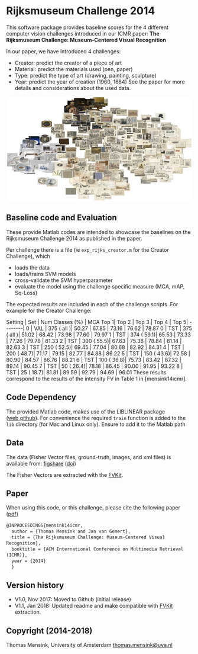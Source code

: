 # Rijksmuseum Challenge 2014
This software package provides baseline scores for the 4 different computer vision challenges introduced in our ICMR paper: **The Rijksmuseum Challenge: Museum-Centered Visual Recognition**

In our paper, we have introduced 4 challenges:
  - Creator: predict the creator of a piece of art
  - Material: predict the materials used (pen, paper)
  - Type: predict the type of art (drawing, painting, sculpture)
  - Year: predict the year of creation (1960, 1684)
See the paper for more details and considerations about the used data.

![t-SNE plot of RMC14](https://github.com/tmensink/rijkschallenge/blob/master/img/dataviz.jpg)


## Baseline code and Evaluation
These provide Matlab codes are intended to showcase the baselines on the Rijksmuseum Challenge 2014 as published in the paper.

Per challenge there is a file (ie `exp_rijks_creator.m` for the Creator Challenge), which
  - loads the data
  - loads/trains SVM models
  - cross-validate the SVM hyperparameter
  - evaluate the model using the challenge specific measure (MCA, mAP, Sq-Loss)

The expected results are included in each of the challenge scripts. For example for the Creator Challenge:

Setting | Set | Num Classes (%) | MCA Top 1| Top 2 | Top 3 | Top 4 | Top 5|
--------|
0 | VAL | 375 ( all )| 50.27 |  67.85  | 73.16 |  76.62 | 78.87
0 | TST | 375 ( all )| 51.02 |  68.42  | 73.98 |  77.60 | 79.97
1 | TST | 374 ( 59.1)| 65.53 |  73.33  | 77.26 |  79.78 | 81.33
2 | TST | 300 ( 55.5)| 67.63 |  75.38  | 78.84 |  81.14 | 82.63
3 | TST | 250 ( 52.5)| 69.45 |  77.04  | 80.68 |  82.92 | 84.31
4 | TST | 200 ( 48.7)| 71.17 |  79.15  | 82.77 |  84.88 | 86.22
5 | TST | 150 ( 43.6)| 72.58 |  80.90  | 84.57 |  86.76 | 88.21
6 | TST | 100 ( 36.8)| 75.73 |  83.42  | 87.32 |  89.14 | 90.45
7 | TST |  50 ( 26.4)| 78.18 |  86.45  | 90.00 |  91.95 | 93.22
8 | TST |  25 ( 18.7)| 81.81 |  89.59  | 92.79 |  94.69 | 96.01
These results correspond to the results of the intensity FV in Table 1 in [mensink14icmr].

## Code Dependency
The provided Matlab code, makes use of the LIBLINEAR package ([web](https://www.csie.ntu.edu.tw/~cjlin/liblinear/),[github](https://github.com/cjlin1/liblinear)).
For convenience the required `train` function is added to the `lib` directory (for Mac and Linux only). Ensure to add it to the Matlab path

## Data
The data (Fisher Vector files, ground-truth, images, and xml files) is available from: [figshare](https://figshare.com/articles/Rijksmuseum_Challenge_2014/5660617) ([doi](https://doi.org/10.21942/uva.5660617))

The Fisher Vectors are extracted with the  [FVKit](https://github.com/tmensink/fvkit).

## Paper
When using this code, or this challenge, please cite the following paper ([pdf](https://staff.fnwi.uva.nl/t.e.j.mensink/publications/mensink14icmr.pdf))

    @INPROCEEDINGS{mensink14icmr,
      author = {Thomas Mensink and Jan van Gemert},
      title = {The Rijksmuseum Challenge: Museum-Centered Visual Recognition},
      booktitle = {ACM International Conference on Multimedia Retrieval (ICMR)},
      year = {2014}
      }

## Version history
* V1.0, Nov 2017: Moved to Github (initial release)
* V1.1, Jan 2018: Updated readme and make compatible with  [FVKit](https://github.com/tmensink/fvkit) extraction.

## Copyright (2014-2018)
Thomas Mensink, University of Amsterdam
thomas.mensink@uva.nl
